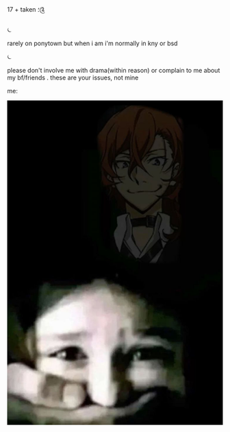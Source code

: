 17 + taken ؛༊

⏾

rarely on ponytown but when i am i'm normally in kny or bsd 

⏾

please don't involve me with drama(within reason) or complain to me about my bf/friends . these are your issues, not mine


me:

![image](https://github.com/sinistereagle/sinistereagle/blob/20ed4100f4fcb35173eef0c563585b57987b33a7/21b6f2285180078ab87303da2728d189.jpg)


